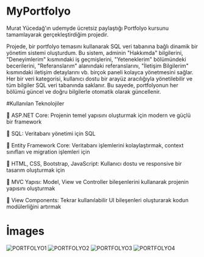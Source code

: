 # MyPortfolyo
Murat Yücedağ'ın udemyde ücretsiz paylaştığı Portfolyo kursunu tamamlayarak gerçekleştirdiğim projedir.

Projede, bir portfolyo temasını kullanarak SQL veri tabanına bağlı dinamik bir yönetim sistemi oluşturdum. Bu sistem, adminin "Hakkımda" bilgilerini, "Deneyimlerim" kısmındaki iş geçmişlerini, "Yeteneklerim" bölümündeki becerilerini, "Referanslarım" alanındaki referanslarını, "İletişim Bilgilerim" kısmındaki iletişim detaylarını vb. birçok paneli kolayca yönetmesini sağlar. Her bir veri kategorisi, kullanıcı dostu bir arayüz aracılığıyla yönetilebilir ve tüm bilgiler SQL veri tabanında saklanır. Bu sayede, portfolyonun her bölümü güncel ve doğru bilgilerle otomatik olarak güncellenir.

#Kullanılan Teknolojiler

🔹 ASP.NET Core: Projenin temel yapısını oluşturmak için modern ve güçlü bir framework

🔹 SQL: Veritabanı yönetimi için SQL

🔹 Entity Framework Core: Veritabanı işlemlerini kolaylaştırmak, context sınıfları ve migration işlemleri için

🔹 HTML, CSS, Bootstrap, JavaScript: Kullanıcı dostu ve responsive bir tasarım oluşturmak için

🔹 MVC Yapısı: Model, View ve Controller bileşenlerini kullanarak projenin yapısını oluşturmak

🔹 View Components: Tekrar kullanılabilir UI bileşenleri oluşturarak kodun modülerliğini artırmak

# İmages
![PORTFOLYO1](https://github.com/yusufcengiz00/MyPortfolyo/assets/116187500/9314bf04-d7a4-4383-b10f-7fe5a60d1448)
![PORTFOLYO2](https://github.com/yusufcengiz00/MyPortfolyo/assets/116187500/43a140d7-b4c1-4183-a9c9-bfb4470b7054)
![PORTFOLYO3](https://github.com/yusufcengiz00/MyPortfolyo/assets/116187500/f419710d-8ee1-4f52-914b-8b4b84fba890)
![PORTFOLYO4](https://github.com/yusufcengiz00/MyPortfolyo/assets/116187500/f54da1b5-673d-4bd9-947d-95a51b3b14fd)
